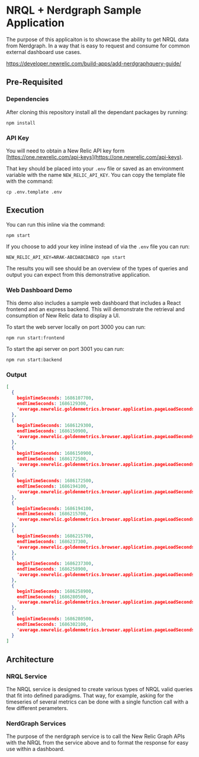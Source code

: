 # NRQL + Nerdgraph Sample Application

The purpose of this applicaiton is to showcase the ability to get NRQL data from Nerdgraph. In a way that is easy to request and consume for common external dashboard use cases.

https://developer.newrelic.com/build-apps/add-nerdgraphquery-guide/



## Pre-Requisited

### Dependencies
After cloning this repository install all the dependant packages by running:

```
npm install
```

### API Key

You will need to obtain a New Relic API key form [https://one.newrelic.com/api-keys](https://one.newrelic.com/api-keys).

That key should be placed into your `.env` file or saved as an environment variable with the name `NEW_RELIC_API_KEY`.  You can copy the template file with the command:

```
cp .env.template .env
```


## Execution

You can run this inline via the command:

```
npm start
```

If you choose to add your key inline instead of via the `.env` file you can run:

```
NEW_RELIC_API_KEY=NRAK-ABCDABCDABCD npm start
```

The results you will see should be an overview of the types of queries and output you can expect from this demonstrative application.

### Web Dashboard Demo 

This demo also includes a sample web dashboard that includes a React frontend and an express backend. This will demonstrate the retrieval and consumption of New Relic data to display a UI.

To start the web server locally on port 3000 you can run:

```
npm run start:frontend
```

To start the api server on port 3001 you can run:

```
npm run start:backend
```

### Output

```JSON
[
  {
    beginTimeSeconds: 1686107700,
    endTimeSeconds: 1686129300,
    'average.newrelic.goldenmetrics.browser.application.pageLoadSeconds': 0.38646153846153847
  },
  {
    beginTimeSeconds: 1686129300,
    endTimeSeconds: 1686150900,
    'average.newrelic.goldenmetrics.browser.application.pageLoadSeconds': 0.46116666666666667
  },
  {
    beginTimeSeconds: 1686150900,
    endTimeSeconds: 1686172500,
    'average.newrelic.goldenmetrics.browser.application.pageLoadSeconds': 0.48193749999999996
  },
  {
    beginTimeSeconds: 1686172500,
    endTimeSeconds: 1686194100,
    'average.newrelic.goldenmetrics.browser.application.pageLoadSeconds': 0.4366428571428571
  },
  {
    beginTimeSeconds: 1686194100,
    endTimeSeconds: 1686215700,
    'average.newrelic.goldenmetrics.browser.application.pageLoadSeconds': 0.3517142857142857
  },
  {
    beginTimeSeconds: 1686215700,
    endTimeSeconds: 1686237300,
    'average.newrelic.goldenmetrics.browser.application.pageLoadSeconds': 0.47259999999999996
  },
  {
    beginTimeSeconds: 1686237300,
    endTimeSeconds: 1686258900,
    'average.newrelic.goldenmetrics.browser.application.pageLoadSeconds': 0.39641666666666664
  },
  {
    beginTimeSeconds: 1686258900,
    endTimeSeconds: 1686280500,
    'average.newrelic.goldenmetrics.browser.application.pageLoadSeconds': 0.5407272727272727
  },
  {
    beginTimeSeconds: 1686280500,
    endTimeSeconds: 1686302100,
    'average.newrelic.goldenmetrics.browser.application.pageLoadSeconds': 0.4658666666666667
  }
]
```

## Architecture

### NRQL Service

The NRQL service is designed to create various types of NRQL valid queries that fit into defined paradigms.  That way, for example, asking for the timeseries of several metrics can be done with a single function call with a few different perameters.

### NerdGraph Services

The purpose of the nerdgraph service is to call the New Relic Graph APIs with the NRQL from the service above and to format the response for easy use within a dashboard.

